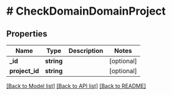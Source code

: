 # # CheckDomainDomainProject

## Properties

Name | Type | Description | Notes
------------ | ------------- | ------------- | -------------
**_id** | **string** |  | [optional]
**project_id** | **string** |  | [optional]

[[Back to Model list]](../../README.md#models) [[Back to API list]](../../README.md#endpoints) [[Back to README]](../../README.md)
